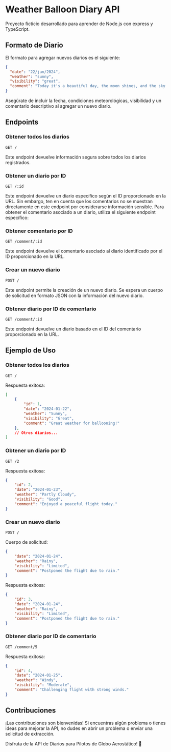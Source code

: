 # Weather Balloon Diary API

Proyecto ficticio desarrollado para aprender de Node.js con express y TypeScript.

## Formato de Diario

El formato para agregar nuevos diarios es el siguiente:

```json
{
  "date": "22/jan/2024",
  "weather": "sunny",
  "visibility": "great",
  "comment": "Today it's a beautiful day, the moon shines, and the sky has no clouds."
}
```

Asegúrate de incluir la fecha, condiciones meteorológicas, visibilidad y un comentario descriptivo al agregar un nuevo diario.

## Endpoints

### Obtener todos los diarios
```http
GET /
```
Este endpoint devuelve información segura sobre todos los diarios registrados.

### Obtener un diario por ID
```http
GET /:id
```
Este endpoint devuelve un diario específico según el ID proporcionado en la URL. Sin embargo, ten en cuenta que los comentarios no se muestran directamente en este endpoint por considerarse información sensible. Para obtener el comentario asociado a un diario, utiliza el siguiente endpoint específico:

### Obtener comentario por ID
```http
GET /comment/:id
```
Este endpoint devuelve el comentario asociado al diario identificado por el ID proporcionado en la URL.

### Crear un nuevo diario
```http
POST /
```
Este endpoint permite la creación de un nuevo diario. Se espera un cuerpo de solicitud en formato JSON con la información del nuevo diario.

### Obtener diario por ID de comentario
```http
GET /comment/:id
```
Este endpoint devuelve un diario basado en el ID del comentario proporcionado en la URL.

## Ejemplo de Uso

### Obtener todos los diarios
```http
GET /
```
Respuesta exitosa:
```json
[
    {
        "id": 1,
        "date": "2024-01-22",
        "weather": "Sunny",
        "visibility": "Great",
        "comment": "Great weather for ballooning!"
    },
    // Otros diarios...
]
```

### Obtener un diario por ID
```http
GET /2
```
Respuesta exitosa:
```json
{
    "id": 2,
    "date": "2024-01-23",
    "weather": "Partly Cloudy",
    "visibility": "Good",
    "comment": "Enjoyed a peaceful flight today."
}
```

### Crear un nuevo diario
```http
POST /
```
Cuerpo de solicitud:
```json
{
    "date": "2024-01-24",
    "weather": "Rainy",
    "visibility": "Limited",
    "comment": "Postponed the flight due to rain."
}
```
Respuesta exitosa:
```json
{
    "id": 3,
    "date": "2024-01-24",
    "weather": "Rainy",
    "visibility": "Limited",
    "comment": "Postponed the flight due to rain."
}
```

### Obtener diario por ID de comentario
```http
GET /comment/5
```
Respuesta exitosa:
```json
{
    "id": 4,
    "date": "2024-01-25",
    "weather": "Windy",
    "visibility": "Moderate",
    "comment": "Challenging flight with strong winds."
}
```

## Contribuciones
¡Las contribuciones son bienvenidas! Si encuentras algún problema o tienes ideas para mejorar la API, no dudes en abrir un problema o enviar una solicitud de extracción.

Disfruta de la API de Diarios para Pilotos de Globo Aerostático! 🎈